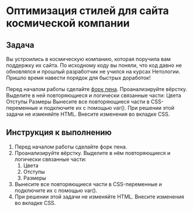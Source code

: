 # Оптимизация стилей для сайта космической компании

## Задача

Вы устроились в космическую компанию, которая поручила вам поддержку их сайта. По исходному коду вы поняли, что код давно не обновлялся и прошлый разработчик не учился на курсах Нетологии. Пришло время навести порядок для быстрых доработок!

Перед началом работы сделайте [форк пена](https://codepen.io/neizerth/pen/yLxMLyZ).
Проанализируйте вёрстку. Выделите в ней повторяющиеся и логически связанные части:
Цвета
Отступы
Размеры
Вынесите все повторяющиеся части в CSS-переменные и подключите их с помощью var().
При решении этой задачи не изменяйте HTML. Внесите изменения во вкладке CSS. 


## Инструкция к выполнению

1. Перед началом работы сделайте форк пена.
2. Проанализируйте вёрстку. Выделите в нём повторяющиеся и логически связанные части:
   1. Цвета
   2. Отступы
   3. Размеры
3. Вынесите все повторяющиеся части в CSS-переменные и подключите их с помощью var().
4. При решении этой задачи не изменяйте HTML. Внесите изменения во вкладке CSS.
